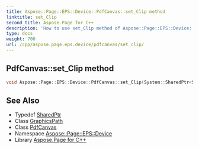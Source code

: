 ```yaml
---
title: Aspose::Page::EPS::Device::PdfCanvas::set_Clip method
linktitle: set_Clip
second_title: Aspose.Page for C++
description: 'How to use set_Clip method of Aspose::Page::EPS::Device::PdfCanvas class in C++.'
type: docs
weight: 700
url: /cpp/aspose.page.eps.device/pdfcanvas/set_clip/
---
```

## PdfCanvas::set_Clip method




```cpp
void Aspose::Page::EPS::Device::PdfCanvas::set_Clip(System::SharedPtr<System::Drawing::Drawing2D::GraphicsPath> value)
```

## See Also

* Typedef [SharedPtr](../../../system/sharedptr/)
* Class [GraphicsPath](../../../system.drawing.drawing2d/graphicspath/)
* Class [PdfCanvas](../)
* Namespace [Aspose::Page::EPS::Device](../../)
* Library [Aspose.Page for C++](../../../)

